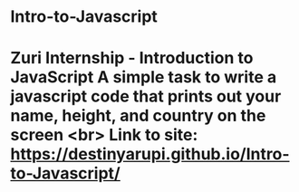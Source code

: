 # Intro-to-Javascript
# Zuri Internship - Introduction to JavaScript A simple task to write a javascript code that prints out your name, height, and country on the screen &lt;br> Link to site: https://destinyarupi.github.io/Intro-to-Javascript/
